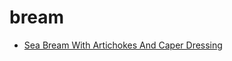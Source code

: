 # bream

 * [Sea Bream With Artichokes And Caper Dressing](../../index/s/sea-bream-with-artichokes-and-caper-dressing-109490.json)
